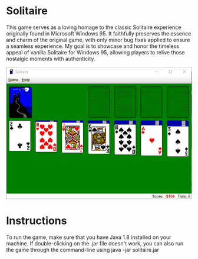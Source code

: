 # Solitaire

This game serves as a loving homage to the classic Solitaire experience originally found in Microsoft Windows 95. It faithfully preserves the essence and charm of the original game, with only minor bug fixes applied to ensure a seamless experience. My goal is to showcase and honor the timeless appeal of vanilla Solitaire for Windows 95, allowing players to relive those nostalgic moments with authenticity.

![](README.gif)

# Instructions

To run the game, make sure that you have Java 1.8 installed on your machine. If double-clicking on the .jar file doesn't work, you can also run the game through the command-line using java -jar solitaire.jar

